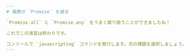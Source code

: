 ```yaml
---
# 複数の `Promise` を操る

`Promise.all` と `Promise.any` をうまく取り扱うことができましたね！

これでこの演習は終わりです。

コンソールで `javascripting` コマンドを実行します。次の課題を選択しましょう。
---
```

